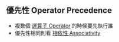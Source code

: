 ## 優先性 Operator Precedence
- 複數個 [運算子 Operator](運算子%20Operator.md) 的時候要先執行誰
- 優先性相同則看 [相依性 Associativity](相依性%20Associativity.md)